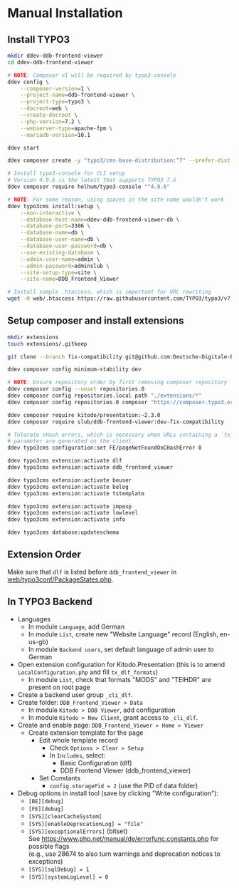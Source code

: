# Manual Installation

## Install TYPO3

```bash
mkdir ddev-ddb-frontend-viewer
cd ddev-ddb-frontend-viewer

# NOTE: Composer v1 will be required by typo3-console
ddev config \
    --composer-version=1 \
    --project-name=ddb-frontend-viewer \
    --project-type=typo3 \
    --docroot=web \
    --create-docroot \
    --php-version=7.2 \
    --webserver-type=apache-fpm \
    --mariadb-version=10.1

ddev start

ddev composer create -y "typo3/cms-base-distribution:^7" --prefer-dist

# Install typo3-console for CLI setup
# Version 4.9.6 is the latest that supports TYPO3 7.6
ddev composer require helhum/typo3-console "^4.9.6"

# NOTE: For some reason, using spaces in the site name wouldn't work
ddev typo3cms install:setup \
    --non-interactive \
    --database-host-name=ddev-ddb-frontend-viewer-db \
    --database-port=3306 \
    --database-name=db \
    --database-user-name=db \
    --database-user-password=db \
    --use-existing-database \
    --admin-user-name=admin \
    --admin-password=adminslub \
    --site-setup-type=site \
    --site-name=DDB_Frontend_Viewer

# Install sample .htaccess, which is important for URL rewriting
wget -O web/.htaccess https://raw.githubusercontent.com/TYPO3/typo3/v7.6.32/_.htaccess
```

## Setup composer and install extensions

```bash
mkdir extensions
touch extensions/.gitkeep

git clone --branch fix-compatibility git@github.com:Deutsche-Digitale-Bibliothek/ddb-frontend-viewer.git extensions/ddb-frontend-viewer/

ddev composer config minimum-stability dev

# NOTE: Ensure repository order by first removing composer repository
ddev composer config --unset repositories.0
ddev composer config repositories.local path "./extensions/*"
ddev composer config repositories.0 composer "https://composer.typo3.org/"

ddev composer require kitodo/presentation:~2.3.0
ddev composer require slub/ddb-frontend-viewer:dev-fix-compatibility

# Tolerate cHash errors, which is necessary when URLs containing a `tx_dlf[id]`
# parameter are generated on the client.
ddev typo3cms configuration:set FE/pageNotFoundOnCHashError 0

ddev typo3cms extension:activate dlf
ddev typo3cms extension:activate ddb_frontend_viewer

ddev typo3cms extension:activate beuser
ddev typo3cms extension:activate belog
ddev typo3cms extension:activate tstemplate

ddev typo3cms extension:activate impexp
ddev typo3cms extension:activate lowlevel
ddev typo3cms extension:activate info

ddev typo3cms database:updateschema
```

## Extension Order

Make sure that `dlf` is listed before `ddb_frontend_viewer` in [web/typo3conf/PackageStates.php](../web/typo3conf/PackageStates.php).

## In TYPO3 Backend

- Languages
  - In module `Language`, add German
  - In module `List`, create new "Website Language" record (English, en-us-gb)
  - In module `Backend users`, set default language of admin user to German
- Open extension configuration for Kitodo.Presentation (this is to amend `LocalConfiguration.php` and fill `tx_dlf_formats`)
  - In module `List`, check that formats "MODS" and "TEIHDR" are present on root page
- Create a backend user group `_cli_dlf`.
- Create folder: `DDB_Frontend_Viewer > Data`
  - In module `Kitodo > DDB Viewer`, add configuration
  - In module `Kitodo > New Client`, grant access to `_cli_dlf`.
- Create and enable page: `DDB_Frontend_Viewer > Home > Viewer`
  - Create extension template for the page
    - Edit whole template record
      - Check `Options > Clear > Setup`
      - In `Includes`, select:
        - Basic Configuration (dlf)
        - DDB Frontend Viewer (ddb_frontend_viewer)
    - Set Constants
      - `config.storagePid = 2` (use the PID of data folder)
- Debug options in install tool (save by clicking "Write configuration"):
  - `[BE][debug]`
  - `[FE][debug]`
  - `[SYS][clearCacheSystem]`
  - `[SYS][enableDeprecationLog] = "file"`
  - `[SYS][exceptionalErrors]` (bitset)<br>
    See https://www.php.net/manual/de/errorfunc.constants.php for possible flags<br>
    (e.g., use 28674 to also turn warnings and deprecation notices to exceptions)
  - `[SYS][sqlDebug] = 1`
  - `[SYS][systemLogLevel] = 0`
